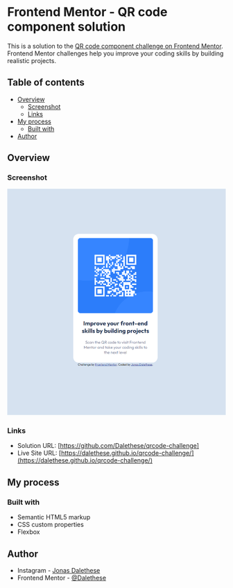 # Frontend Mentor - QR code component solution

This is a solution to the [QR code component challenge on Frontend Mentor](https://www.frontendmentor.io/challenges/qr-code-component-iux_sIO_H). Frontend Mentor challenges help you improve your coding skills by building realistic projects. 

## Table of contents

- [Overview](#overview)
  - [Screenshot](#screenshot)
  - [Links](#links)
- [My process](#my-process)
  - [Built with](#built-with)
- [Author](#author)


## Overview

### Screenshot

![](./images/screenshot.png)


### Links

- Solution URL: [https://github.com/Dalethese/qrcode-challenge]
- Live Site URL: [https://dalethese.github.io/qrcode-challenge/](https://dalethese.github.io/qrcode-challenge/)

## My process

### Built with

- Semantic HTML5 markup
- CSS custom properties
- Flexbox


## Author

- Instagram - [Jonas Dalethese](https://www.instagram.com/jonas_daleth/)
- Frontend Mentor - [@Dalethese](https://www.frontendmentor.io/profile/Dalethese)